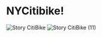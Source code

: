 # NYCitibike!

![Story CitiBike ](https://github.com/VirmarSosa/NYCitibike/assets/118692087/0005f5e5-3e5b-4d47-babd-d8a296f6edc6)
![Story CitiBike  (11)](https://github.com/VirmarSosa/NYCitibike/assets/118692087/b923cb39-4abb-40ee-838d-8da312226733)


